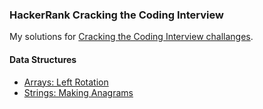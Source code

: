 ### HackerRank Cracking the Coding Interview

My solutions for [Cracking the Coding Interview challanges](https://www.hackerrank.com/domains/tutorials/cracking-the-coding-interview).

#### Data Structures
* [Arrays: Left Rotation](https://github.com/mccakir/HackerRank-CrackingTheCodingInterview-Solutions/blob/master/Arrays:LeftRotation.java)
* [Strings: Making Anagrams](https://github.com/mccakir/HackerRank-CrackingTheCodingInterview-Solutions/blob/master/Strings:MakingAnagrams.java)
